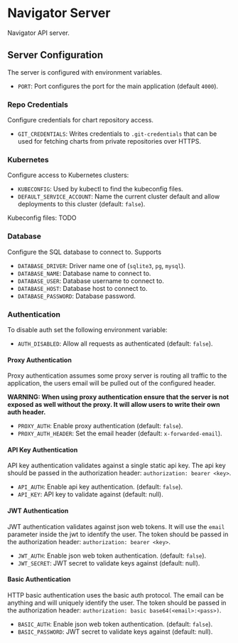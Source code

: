 # Navigator Server

Navigator API server.

## Server Configuration

The server is configured with environment variables.

- `PORT`: Port configures the port for the main application (default `4000`).

### Repo Credentials

Configure credentials for chart repository access.

- `GIT_CREDENTIALS`: Writes credentials to `.git-credentials` that can be used
  for fetching charts from private repositories over HTTPS.

### Kubernetes

Configure access to Kubernetes clusters:

- `KUBECONFIG`: Used by kubectl to find the kubeconfig files.
- `DEFAULT_SERVICE_ACCOUNT`: Name the current cluster default and allow
  deployments to this cluster (default: `false`).

Kubeconfig files: TODO

### Database

Configure the SQL database to connect to. Supports

- `DATABASE_DRIVER`: Driver name one of (`sqlite3`, `pg`, `mysql`).
- `DATABASE_NAME`: Database name to connect to.
- `DATABASE_USER`: Database username to connect to.
- `DATABASE_HOST`: Database host to connect to.
- `DATABASE_PASSWORD`: Database password.

### Authentication

To disable auth set the following environment variable:

- `AUTH_DISABLED`: Allow all requests as authenticated (default: `false`).

#### Proxy Authentication

Proxy authentication assumes some proxy server is routing all traffic to the
application, the users email will be pulled out of the configured header.

__WARNING: When using proxy authentication ensure that the server is not exposed
as well without the proxy. It will allow users to write their own auth header.__

- `PROXY_AUTH`: Enable proxy authentication (default: `false`).
- `PROXY_AUTH_HEADER`: Set the email header (default: `x-forwarded-email`).

#### API Key Authentication

API key authentication validates against a single static api key. The api key
should be passed in the authorization header: `authorization: bearer <key>`.

- `API_AUTH`: Enable api key authentication. (default: `false`).
- `API_KEY`: API key to validate against (default: null).

#### JWT Authentication

JWT authentication validates against json web tokens. It will use the `email`
parameter inside the jwt to identify the user. The token should be passed in the
authorization header: `authorization: bearer <key>`.

- `JWT_AUTH`: Enable json web token authentication. (default: `false`).
- `JWT_SECRET`: JWT secret to validate keys against (default: null).

#### Basic Authentication

HTTP basic authentication uses the basic auth protocol. The email can be
anything and will uniquely identify the user. The token should be passed in the
authorization header: `authorization: basic base64(<email>:<pass>)`.

- `BASIC_AUTH`: Enable json web token authentication. (default: `false`).
- `BASIC_PASSWORD`: JWT secret to validate keys against (default: null).

